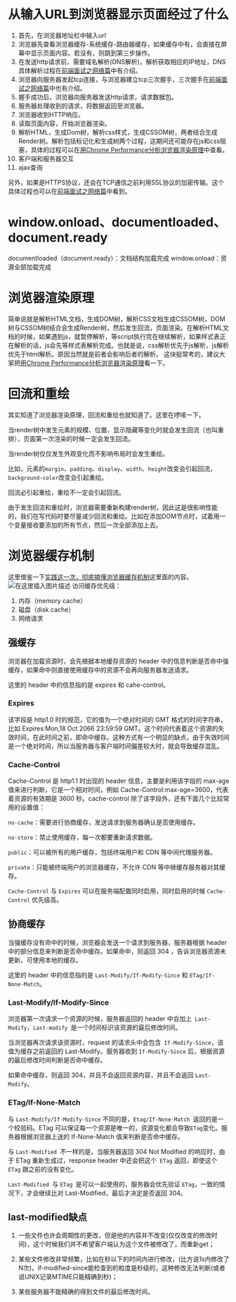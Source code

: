 # 从输入URL到浏览器显示页面经过了什么
1. 首先，在浏览器地址栏中输入url
2. 浏览器先查看浏览器缓存-系统缓存-路由器缓存，如果缓存中有，会直接在屏幕中显示页面内容。若没有，则跳到第三步操作。
3. 在发送http请求前，需要域名解析(DNS解析)，解析获取相应的IP地址，DNS具体解析过程在[前端面试之网络篇](https://blog.csdn.net/qq_42532128/article/details/105318439)中有介绍。
4. 浏览器向服务器发起tcp连接，与浏览器建立tcp三次握手，三次握手在[前端面试之网络篇](https://blog.csdn.net/qq_42532128/article/details/105318439)中也有介绍。
5. 握手成功后，浏览器向服务器发送http请求，请求数据包。
6. 服务器处理收到的请求，将数据返回至浏览器。
7. 浏览器收到HTTP响应。
8. 读取页面内容，开始浏览器渲染。
9. 解析HTML，生成Dom树，解析css样式，生成CSSOM树，两者结合生成Render树。解析包括标记化和生成树两个过程，这期间还可能存在js和css阻塞，具体的过程可以在[用Chrome Performance分析浏览器渲染原理](https://blog.csdn.net/qq_42532128/article/details/103074589)中查看。
10. 客户端和服务器交互
11. ajax查询

另外，如果是HTTPS协议，还会在TCP通信之前利用SSL协议的加密传输。这个具体过程也可以在[前端面试之网络篇](https://blog.csdn.net/qq_42532128/article/details/105318439)中看到。
# window.onload、documentloaded、document.ready
documentloaded（document.ready）：文档结构加载完成
window.onload：资源全部加载完成
# 浏览器渲染原理
简单说就是解析HTML文档，生成DOM树，解析CSS文档生成CSSOM树，DOM树与CSSOM树结合会生成Render树，然后发生回流，页面渲染。在解析HTML文档的时候，如果遇到js，就暂停解析，等script执行完在继续解析，如果样式表正在解析的话，js会先等样式表解析完成。也就是说，css解析优先于js解析，js解析优先于html解析。原因当然就是前者会影响后者的解析。
这块挺常考的，建议大家把[用Chrome Performance分析浏览器渲染原理](https://blog.csdn.net/qq_42532128/article/details/103074589)看一下。
# 回流和重绘
其实知道了浏览器渲染原理，回流和重绘也就知道了。这里在啰嗦一下。

当render树中发生元素的规模、位置、显示隐藏等变化时就会发生回流（也叫重排），页面第一次渲染的时候一定会发生回流。

当render树仅仅发生外观变化而不影响布局时会发生重绘。

比如，元素的`margin`、`padding`、`display`、`width`、`height`改变会引起回流，`background-color`改变会引起重绘。

回流必引起重绘，重绘不一定会引起回流。

由于发生回流和重绘时，浏览器需要重新构建render树，因此这是很影响性能的，我们在写代码时要尽量减少回流和重绘。比如在添加DOM节点时，试着用一个变量接收要添加的所有节点，然后一次全部添加上去。
# 浏览器缓存机制
这里借鉴一下[实践这一次，彻底搞懂浏览器缓存机制](https://segmentfault.com/a/1190000017962411#item-5)这里面的内容。
![在这里插入图片描述](https://img-blog.csdnimg.cn/20200405231603804.png?x-oss-process=image/watermark,type_ZmFuZ3poZW5naGVpdGk,shadow_10,text_aHR0cHM6Ly9ibG9nLmNzZG4ubmV0L3FxXzQyNTMyMTI4,size_16,color_FFFFFF,t_70)
访问缓存优先级：
1. 内存（memory cache）
2. 磁盘（disk cache）
3. 网络请求
## 强缓存
浏览器在加载资源时，会先根据本地缓存资源的 header 中的信息判断是否命中强缓存，如果命中则直接使用缓存中的资源不会再向服务器发送请求。

这里的 header 中的信息指的是 expires 和 cahe-control。
### Expires
该字段是 http1.0 时的规范，它的值为一个绝对时间的 GMT 格式的时间字符串，比如 Expires:Mon,18 Oct 2066 23:59:59 GMT。这个时间代表着这个资源的失效时间，在此时间之前，即命中缓存。这种方式有一个明显的缺点，由于失效时间是一个绝对时间，所以当服务器与客户端时间偏差较大时，就会导致缓存混乱。
### Cache-Control
Cache-Control 是 http1.1 时出现的 header 信息，主要是利用该字段的 max-age 值来进行判断，它是一个相对时间，例如 Cache-Control:max-age=3600，代表着资源的有效期是 3600 秒。cache-control 除了该字段外，还有下面几个比较常用的设置值：

`no-cache`：需要进行协商缓存，发送请求到服务器确认是否使用缓存。

`no-store`：禁止使用缓存，每一次都要重新请求数据。

`public`：可以被所有的用户缓存，包括终端用户和 CDN 等中间代理服务器。

`private`：只能被终端用户的浏览器缓存，不允许 CDN 等中继缓存服务器对其缓存。

`Cache-Control` 与 `Expires` 可以在服务端配置同时启用，同时启用的时候 `Cache-Control` 优先级高。
## 协商缓存
当强缓存没有命中的时候，浏览器会发送一个请求到服务器，服务器根据 header 中的部分信息来判断是否命中缓存。如果命中，则返回 304 ，告诉浏览器资源未更新，可使用本地的缓存。

这里的 header 中的信息指的是 `Last-Modify/If-Modify-Since` 和 `ETag/If-None-Match`。
### Last-Modify/If-Modify-Since
浏览器第一次请求一个资源的时候，服务器返回的 header 中会加上` Last-Modify`，`Last-modify `是一个时间标识该资源的最后修改时间。

当浏览器再次请求该资源时，request 的请求头中会包含` If-Modify-Since`，该值为缓存之前返回的 Last-Modify。服务器收到 `If-Modify-Since` 后，根据资源的最后修改时间判断是否命中缓存。

如果命中缓存，则返回 304，并且不会返回资源内容，并且不会返回 `Last-Modify`。

### ETag/If-None-Match
与 `Last-Modify/If-Modify-Since` 不同的是，`Etag/If-None-Match `返回的是一个校验码。ETag 可以保证每一个资源是唯一的，资源变化都会导致` ETag `变化。服务器根据浏览器上送的 If-None-Match 值来判断是否命中缓存。

与 `Last-Modified `不一样的是，当服务器返回 304 Not Modified 的响应时，由于 ETag 重新生成过，response header 中还会把这个` ETag` 返回，即使这个` ETag` 跟之前的没有变化。

`Last-Modified `与 `ETag `是可以一起使用的，服务器会优先验证 `ETag`，一致的情况下，才会继续比对 Last-Modified，最后才决定是否返回 304。
## last-modified缺点
1. 一些文件也许会周期性的更改，但是他的内容并不改变(仅仅改变的修改时间)，这个时候我们并不希望客户端认为这个文件被修改了，而重新get；

2. 某些文件修改非常频繁，比如在秒以下的时间内进行修改，(比方说1s内修改了N次)，if-modified-since能检查到的粒度是秒级的，这种修改无法判断(或者说UNIX记录MTIME只能精确到秒)；

3. 某些服务器不能精确的得到文件的最后修改时间。
